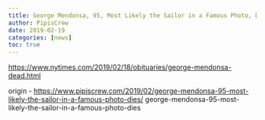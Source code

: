 ```yaml
---
title: George Mendonsa, 95, Most Likely the Sailor in a Famous Photo, Dies
author: PipisCrew
date: 2019-02-19
categories: [news]
toc: true
---
```


https://www.nytimes.com/2019/02/18/obituaries/george-mendonsa-dead.html

origin - https://www.pipiscrew.com/2019/02/george-mendonsa-95-most-likely-the-sailor-in-a-famous-photo-dies/ george-mendonsa-95-most-likely-the-sailor-in-a-famous-photo-dies